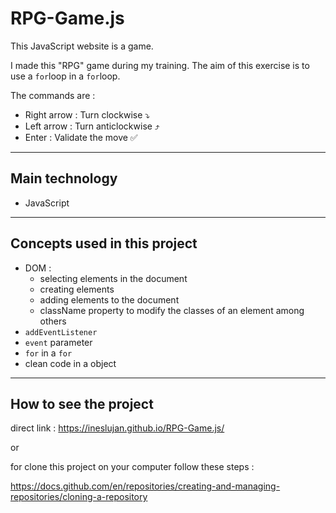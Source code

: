 # RPG-Game.js

This JavaScript website is a game. 

I made this "RPG" game during my training. The aim of this exercise is to use a `for`loop in a `for`loop.

The commands are :
- Right arrow : Turn clockwise ⤵️
- Left arrow : Turn anticlockwise ⤴️
- Enter : Validate the move ✅

___

## Main technology

- JavaScript

___

## Concepts used in this project

- DOM :
    - selecting elements in the document
    - creating elements
    - adding elements to the document
    - className property to modify the classes of an element among others
- `addEventListener`
- `event` parameter
- `for` in a `for`
- clean code in a object
___

## How to see the project

direct link : https://ineslujan.github.io/RPG-Game.js/

or

for clone this project on your computer follow these steps :

https://docs.github.com/en/repositories/creating-and-managing-repositories/cloning-a-repository